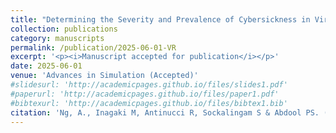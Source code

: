 ```yaml
---
title: "Determining the Severity and Prevalence of Cybersickness in Virtual Reality Simulations in Psychiatry"
collection: publications
category: manuscripts
permalink: /publication/2025-06-01-VR
excerpt: '<p><i>Manuscript accepted for publication</i></p>'
date: 2025-06-01
venue: 'Advances in Simulation (Accepted)'
#slidesurl: 'http://academicpages.github.io/files/slides1.pdf'
#paperurl: 'http://academicpages.github.io/files/paper1.pdf'
#bibtexurl: 'http://academicpages.github.io/files/bibtex1.bib'
citation: 'Ng, A., Inagaki M, Antinucci R, Sockalingam S & Abdool PS. (2025) Determining the Severity and Prevalence of Cybersickness in Virtual Reality Simulations in Psychiatry. [Advances in Simulation]. Department of Psychiatry, University of Toronto.'
---
```




